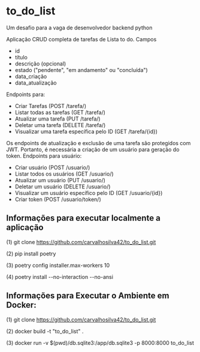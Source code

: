 # to_do_list
Um desafio para a vaga de desenvolvedor backend python

Aplicação CRUD completa de tarefas de Lista to do. Campos

- id
- título
- descrição (opcional)
- estado ("pendente", "em andamento" ou "concluída")
- data_criação
- data_atualização

Endpoints para:

- Criar Tarefas (POST /tarefa/)
- Listar todas as tarefas (GET /tarefa/)
- Atualizar uma tarefa (PUT /tarefa/)
- Deletar uma tarefa (DELETE /tarefa/)
- Visualizar uma tarefa específica pelo ID (GET /tarefa/{id})

Os endpoints de atualização e exclusão de uma tarefa são protegidos com JWT. Portanto, é necessária a criação de um
usuário para geração do token. Endpoints para usuário:

- Criar usuário (POST /usuario/)
- Listar todos os usuários (GET /usuario/)
- Atualizar um usuário (PUT /usuario/)
- Deletar um usuário (DELETE /usuario/)
- Visualizar um usuário específico pelo ID (GET /usuario/{id})
- Criar token (POST /usuario/token/)

## Informações para executar localmente a aplicação

(1) git clone https://github.com/carvalhosilva42/to_do_list.git

(2) pip install poetry

(3) poetry config installer.max-workers 10

(4) poetry install --no-interaction --no-ansi



## Informações para Executar o Ambiente em Docker:

(1) git clone https://github.com/carvalhosilva42/to_do_list.git

(2) docker build -t "to_do_list" .

(3) docker run -v $(pwd)/db.sqlite3:/app/db.sqlite3 -p 8000:8000 to_do_list
